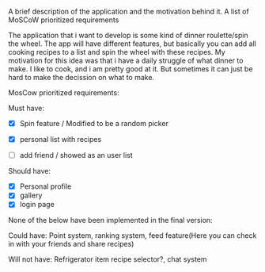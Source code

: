 A brief description of the application and the motivation behind it.
A list of MoSCoW prioritized requirements

The application that i want to develop is some kind of dinner roulette/spin the wheel. The app will have different features, but basically you can add all cooking recipes to a list and spin the wheel with these recipes.
My motivation for this idea was that i have a daily struggle of what dinner to make. I like to cook, and i am pretty good at it. But sometimes it can just be hard to make the decission on what to make. 

MosCow prioritized requirements:

Must have:

- [x] Spin feature / Modified to be a random picker
- [x] personal list with recipes
- [ ] add friend / showed as an user list


Should have: 

- [x] Personal profile
- [x] gallery
- [x] login page

None of the below have been implemented in the final version:

Could have:
Point system, ranking system, feed feature(Here you can check in with your friends and share recipes)

Will not have:
Refrigerator item recipe selector?, chat system 
